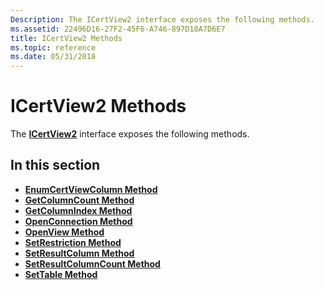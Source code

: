 ```yaml
---
Description: The ICertView2 interface exposes the following methods.
ms.assetid: 22496D16-27F2-45F6-A746-897D18A7D6E7
title: ICertView2 Methods
ms.topic: reference
ms.date: 05/31/2018
---
```


# ICertView2 Methods

The [**ICertView2**](/windows/desktop/api/Certview/nn-certview-icertview2) interface exposes the following methods.

## In this section

-   [**EnumCertViewColumn Method**](/windows/desktop/api/Certview/nf-certview-icertview-enumcertviewcolumn)
-   [**GetColumnCount Method**](/windows/desktop/api/Certview/nf-certview-icertview-getcolumncount)
-   [**GetColumnIndex Method**](/windows/desktop/api/Certview/nf-certview-icertview-getcolumnindex)
-   [**OpenConnection Method**](/windows/desktop/api/Certview/nf-certview-icertview-openconnection)
-   [**OpenView Method**](/windows/desktop/api/Certview/nf-certview-icertview-openview)
-   [**SetRestriction Method**](/windows/desktop/api/Certview/nf-certview-icertview-setrestriction)
-   [**SetResultColumn Method**](/windows/desktop/api/Certview/nf-certview-icertview-setresultcolumn)
-   [**SetResultColumnCount Method**](/windows/desktop/api/Certview/nf-certview-icertview-setresultcolumncount)
-   [**SetTable Method**](/windows/desktop/api/Certview/nf-certview-icertview2-settable)

 

 



